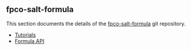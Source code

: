 ## fpco-salt-formula

This section documents the details of the [fpco-salt-formula](https://github.com/fpco/fpco-salt-formula) git repository.

* [Tutorials](tutorials)
* [Formula API](formula)
